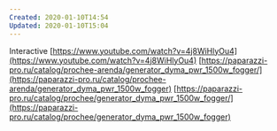 ```yaml
---
Created: 2020-01-10T14:54
Updated: 2020-01-10T15:04
---
```

Interactive [https://www.youtube.com/watch?v=4j8WiHlyOu4](https://www.youtube.com/watch?v=4j8WiHlyOu4)
[https://paparazzi-pro.ru/catalog/prochee-arenda/generator_dyma_pwr_1500w_fogger/](https://paparazzi-pro.ru/catalog/prochee-arenda/generator_dyma_pwr_1500w_fogger)
[https://paparazzi-pro.ru/catalog/prochee/generator_dyma_pwr_1500w_fogger/](https://paparazzi-pro.ru/catalog/prochee/generator_dyma_pwr_1500w_fogger)